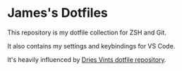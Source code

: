 # James's Dotfiles

This repository is my dotfile collection for ZSH and Git.

It also contains my settings and keybindings for VS Code.

It's heavily influenced by [Dries Vints dotfile repository](https://github.com/driesvints/dotfiles/).